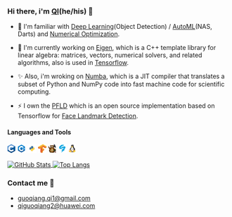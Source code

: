 ### Hi there, i'm [QI](https://guoqiangqi.github.io/)(he/his) 👋

- 🌱 I'm familiar with [Deep Learning](https://en.wikipedia.org/wiki/Deep_learning)(Object Detection) / [AutoML](https://en.wikipedia.org/wiki/Automated_machine_learning)(NAS, Darts) and [Numerical Optimization]().  

- 🔭 I'm currently working on [Eigen](https://gitlab.com/libeigen/eigen), which is a C++ template library for linear algebra: matrices, vectors, numerical solvers, and related algorithms, also is used in [Tensorflow](https://github.com/tensorflow/tensorflow).  

- ✨ Also, i'm wroking on [Numba](https://github.com/numba/numba), which is a JIT compiler that translates a subset of Python and NumPy code into fast machine code for scientific computing.

- ⚡ I own the [PFLD](https://github.com/guoqiangqi/PFLD) which is an open source implementation based on Tensorflow for [Face Landmark Detection](https://github.com/guoqiangqi/PFLD).

#### Languages and Tools

<code><img height="20" src="https://github.com/guoqiangqi/guoqiangqi/blob/main/images/c.png"></code>
<code><img height="20" src="https://github.com/guoqiangqi/guoqiangqi/blob/main/images/cpp.png"></code>
<code><img height="20" src="https://github.com/guoqiangqi/guoqiangqi/blob/main/images/python.png"></code>
<code><img height="20" src="https://github.com/guoqiangqi/guoqiangqi/blob/main/images/tensorflow.png"></code>
<code><img height="20" src="https://github.com/guoqiangqi/guoqiangqi/blob/main/images/eigen.png"></code>
<code><img height="20" src="https://github.com/guoqiangqi/guoqiangqi/blob/main/images/numba.png"></code>
<code><img height="20" src="https://github.com/guoqiangqi/guoqiangqi/blob/main/images/linux.png"></code>

<a href="https://github.com/guoqiangqi">
  <img align="center" alt="GitHub Stats" src="https://github-readme-stats.vercel.app/api?theme=calm&username=guoqiangqi&count_private=true&show_icons=true&include_all_commits=true" />
</a>
<a href="https://github.com/guoqiangqi">
  <img align="center" alt="Top Langs" src="https://github-readme-stats.vercel.app/api/top-langs/?theme=calm&username=guoqiangqi&layout=compact" />
</a>

### Contact me 💬
- <guoqiang.qi1@gmail.com>  
- <qiguoqiang2@huawei.com>
<!--
**guoqiangqi/guoqiangqi** is a ✨ _special_ ✨ repository because its `README.md` (this file) appears on your GitHub profile.

Here are some ideas to get you started:

- 🔭 I’m currently working on ...
- 🌱 I’m currently learning ...
- 👯 I’m looking to collaborate on ...
- 🤔 I’m looking for help with ...
- 💬 Ask me about ...
- 📫 How to reach me: ...
- 😄 Pronouns: ...
- ⚡ Fun fact: ...
-->
